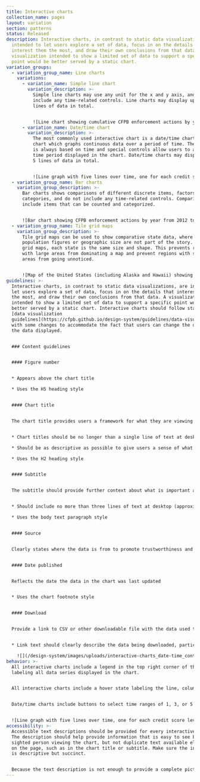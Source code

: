 ```yaml
---
title: Interactive charts
collection_name: pages
layout: variation
section: patterns
status: Released
description: Interactive charts, in contrast to static data visualizations, are
  intended to let users explore a set of data, focus in on the details that
  interest them the most, and draw their own conclusions from that data. A
  visualization intended to show a limited set of data to support a specific
  point would be better served by a static chart.
variation_groups:
  - variation_group_name: Line charts
    variations:
      - variation_name: Simple line chart
        variation_description: >-
          Simple line charts may use any unit for the x and y axis, and do not
          include any time-related controls. Line charts may display up to 5
          lines of data in total. 


          ![Line chart showing cumulative CFPB enforcement actions by year from 2012 to the present. ](/design-system/images/uploads/interactive-charts_simple-line.png "Cumulative enforcement actions by year")
      - variation_name: Date/time chart
        variation_description: >-
          The most commonly used interactive chart is a date/time chart, a line
          chart which graphs continuous data over a period of time. The x axis
          is always based on time and special controls allow users to adjust the
          time period displayed in the chart. Date/time charts may display up to
          5 lines of data in total. 


          ![Line graph with five lines over time, one for each credit score level: Deep subprime, Subprime, Near-prime, Prime, Super-prime](/design-system/images/uploads/interactive-charts_date-time.png "Consumer credit conditions by credit score")
  - variation_group_name: Bar charts
    variation_group_description: >-
      Bar charts shows comparisons of different discrete items, factors, or
      categories, and do not include any time-related controls. Comparisons can
      include items that can be counted and categorized. 


      ![Bar chart showing CFPB enforcement actions by year from 2012 to the present. ](/design-system/images/uploads/interactive-charts_bar.png "Enforcement actions by year")
  - variation_group_name: Tile grid maps
    variation_group_description: >-
      Tile grid maps can be used to show comparative state data, where
      population figures or geographic size are not part of the story. In tile
      grid maps, each state is the same size and shape. This prevents regions
      with large areas from dominating a map and prevent regions with small
      areas from going unnoticed. 


      ![Map of the United States (including Alaska and Hawaii) showing average index value by state for the selected quarter and year. ](/design-system/images/uploads/interactive-charts_tile-grid-map.png "Consumer credit conditions by state")
guidelines: >-
  Interactive charts, in contrast to static data visualizations, are intended to
  let users explore a set of data, focus in on the details that interest them
  the most, and draw their own conclusions from that data. A visualization
  intended to show a limited set of data to support a specific point would be
  better served by a static chart. Interactive charts should follow standard
  [data visualization
  guidelines](https://cfpb.github.io/design-system/guidelines/data-visualization-guidelines)
  with some changes to accommodate the fact that users can change the details of
  the data displayed. 


  ### Content guidelines


  #### Figure number


  * Appears above the chart title 

  * Uses the H5 heading style  


  #### Chart title


  The chart title provides users a framework for what they are viewing. It also helps with 508 accessibility and decreases the amount of text necessary in alt tags.


  * Chart titles should be no longer than a single line of text at desktop (approximately 95 characters including spaces)

  * Should be as descriptive as possible to give users a sense of what the chart will be about

  * Uses the H2 heading style 


  #### Subtitle


  The subtitle should provide further context about what is important about the chart data and why a user might be interested in exploring the data. 


  * Should include no more than three lines of text at desktop (approximately 250 characters including spaces)

  * Uses the body text paragraph style


  #### Source


  Clearly states where the data is from to promote trustworthiness and validity. 


  #### Date published


  Reflects the date the data in the chart was last updated


  * Uses the chart footnote style


  #### Download


  Provide a link to CSV or other downloadable file with the data used to generate the chart. 


  * Link text should clearly describe the data being downloaded, particularly if there are multiple charts on a single page, in which case the link text should make it clear to a screen reader user which data each file contains.

    ![](/design-system/images/uploads/interactive-charts_date-time_content-guidelines.png)
behavior: >-
  All interactive charts include a legend in the top right corner of the chart,
  labeling all data series displayed in the chart. 


  All interactive charts include a hover state labeling the line, column or tile, the value of the chart at the location of the cursor, and the x-axis value in the case of line charts. On line charts, the line currently under the cursor becomes 3px thick and, in the case of multi-series line charts, the other lines shift to a lighter tint of the color used. 


  Date/time charts include buttons to select time ranges of 1, 3, or 5 years. Selecting a button will display the most recent data for the selected length of time. The period of time can be controlled in more detail with the slider control. Clicking and dragging the handles of the slider changes the length of time displayed in the chart, while moving the slider within the bar changes the starting and ending dates in the chart. 


  ![Line graph with five lines over time, one for each credit score level: Deep subprime, Subprime, Near-prime, Prime, Super-prime. Cursor is hovered over "Near-prime, 2014" and index value for that date is shown. ](/design-system/images/uploads/interactive-charts_date-time_hover.png "Consumer credit conditions by credit score")
accessibility: >-
  Accessible text descriptions should be provided for every interactive chart.
  The description should help provide information that is easy to see by a
  sighted person viewing the chart, but not duplicate text available elsewhere
  on the page, such as in the chart title or subtitle. Make sure the information
  is descriptive but succinct. 


  Because the text description is not enough to provide a complete picture of the possible conclusions that can be drawn from an interactive chart, always provide a link to a machine-readable data format with the data so people without vision can tab through the data with a screen reader. The data should have descriptive column labels. The link text should clearly describe the data being downloaded, particularly if there are multiple charts on a single page, in which case the link text should make it clear to a screen reader user which data each file contains.
---
```

